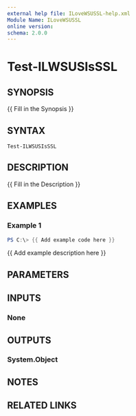 ```yaml
---
external help file: ILoveWSUSSL-help.xml
Module Name: ILoveWSUSSL
online version:
schema: 2.0.0
---
```


# Test-ILWSUSIsSSL

## SYNOPSIS
{{ Fill in the Synopsis }}

## SYNTAX

```
Test-ILWSUSIsSSL
```

## DESCRIPTION
{{ Fill in the Description }}

## EXAMPLES

### Example 1
```powershell
PS C:\> {{ Add example code here }}
```

{{ Add example description here }}

## PARAMETERS

## INPUTS

### None

## OUTPUTS

### System.Object
## NOTES

## RELATED LINKS
